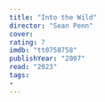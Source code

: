 ```yaml
---
title: "Into the Wild"
director: "Sean Penn"
cover: 
rating: 7
imdb: "tt0758758"
publishYear: "2007"
read: "2023"
tags:
- 
---
```

